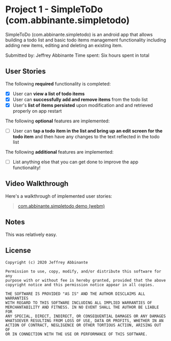 # Project 1 - SimpleToDo (com.abbinante.simpletodo)

SimpleToDo (com.abbinante.simpletodo) is an android app that allows building a todo list and basic todo items management functionality including adding new items, editing and deleting an existing item.

Submitted by: Jeffrey Abbinante
Time spent: Six hours spent in total

## User Stories

The following **required** functionality is completed:

* [x] User can **view a list of todo items**
* [x] User can **successfully add and remove items** from the todo list
* [x] User's **list of items persisted** upon modification and and retrieved properly on app restart

The following **optional** features are implemented:

* [ ] User can **tap a todo item in the list and bring up an edit screen for the todo item** and then have any changes to the text reflected in the todo list

The following **additional** features are implemented:

* [ ] List anything else that you can get done to improve the app functionality!

## Video Walkthrough

Here's a walkthrough of implemented user stories:

<blockquote class="imgur-embed-pub" lang="en" data-id="a/DFh5uUm"  ><a href="//imgur.com/a/DFh5uUm">com.abbinante.simpletodo demo (webm)</a></blockquote><script async src="//s.imgur.com/min/embed.js" charset="utf-8"></script>

## Notes

This was relatively easy. 

## License

    Copyright (c) 2020 Jeffrey Abbinante

    Permission to use, copy, modify, and/or distribute this software for any
    purpose with or without fee is hereby granted, provided that the above
    copyright notice and this permission notice appear in all copies.

    THE SOFTWARE IS PROVIDED "AS IS" AND THE AUTHOR DISCLAIMS ALL WARRANTIES
    WITH REGARD TO THIS SOFTWARE INCLUDING ALL IMPLIED WARRANTIES OF
    MERCHANTABILITY AND FITNESS. IN NO EVENT SHALL THE AUTHOR BE LIABLE FOR
    ANY SPECIAL, DIRECT, INDIRECT, OR CONSEQUENTIAL DAMAGES OR ANY DAMAGES
    WHATSOEVER RESULTING FROM LOSS OF USE, DATA OR PROFITS, WHETHER IN AN
    ACTION OF CONTRACT, NEGLIGENCE OR OTHER TORTIOUS ACTION, ARISING OUT OF
    OR IN CONNECTION WITH THE USE OR PERFORMANCE OF THIS SOFTWARE.
